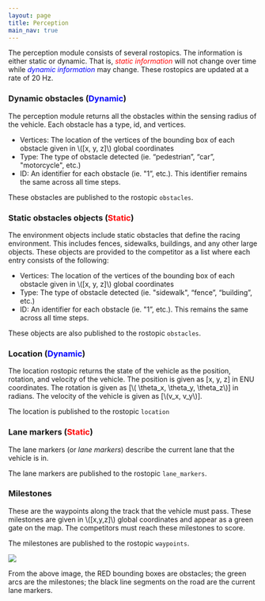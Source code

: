 ```yaml
---
layout: page
title: Perception
main_nav: true
---
```


The perception module consists of several rostopics. The information is either static or dynamic. That is, <span style="color:red">*static  information*</span> will not change over time while <span style="color:blue">*dynamic  information*</span> may change. These rostopics are updated at a rate of 20 Hz.

### Dynamic obstacles (<span style="color:blue">Dynamic</span>)
The perception module returns all the obstacles within the sensing radius of the vehicle. Each obstacle has a type, id, and vertices.
- Vertices: The location of the vertices of the bounding box of each obstacle given in \\([x, y, z]\\) global coordinates
- Type: The type of obstacle detected (ie. “pedestrian”, “car”, "motorcycle", etc.)
- ID: An identifier for each obstacle (ie.  "1”, etc.). This identifier remains the same across all time steps.

These obstacles are published to the rostopic `obstacles`.

### Static obstacles objects (<span style="color:red">Static</span>)
The environment objects include static obstacles that define the racing environment. This includes fences, sidewalks, buildings, and any other large objects. These objects are provided to the competitor as a list where each entry consists of the following:
- Vertices: The location of the vertices of the bounding box of each obstacle given in \\([x, y, z]\\) global coordinates
- Type: The type of obstacle detected (ie. "sidewalk", “fence”, “building”, etc.)
- ID: An identifier for each obstacle (ie.  "1”, etc.). This remains the same across all time steps.

These objects are also published to the rostopic `obstacles`.

### Location (<span style="color:blue">Dynamic</span>)
The location rostopic returns the state of the vehicle as the position, rotation, and velocity of the vehicle.
The position is given as [x, y, z] in ENU coordinates. The rotation is given as [\\( \theta_x,  \theta_y, \theta_z\\)] in radians. The velocity of the vehicle is given as [\\(v_x, v_y\\)].

The location is published to the rostopic `location`

### Lane markers (<span style="color:red">Static</span>)
The lane markers (or *lane markers*) describe the current lane that the vehicle is in.

The lane markers are published to the rostopic `lane_markers`.

### Milestones
These are the waypoints along the track that the vehicle must pass. These milestones are given in \\([x,y,z]\\) global coordinates and appear as a green gate on the map. The competitors must reach these milestones to score.

The milestones are published to the rostopic `waypoints`.

<img src="/Race/assets/perception_screenshot.png">

From the above image, the RED bounding boxes are obstacles; the green arcs are the milestones; the black line segments on the road are the current lane markers.
